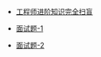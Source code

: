 

- [工程师进阶知识完全扫盲](https://doocs.github.io/advanced-java/#/?id=%e4%ba%92%e8%81%94%e7%bd%91-java-%e5%b7%a5%e7%a8%8b%e5%b8%88%e8%bf%9b%e9%98%b6%e7%9f%a5%e8%af%86%e5%ae%8c%e5%85%a8%e6%89%ab%e7%9b%b2)

- [面试题-1](https://hadyang.com/interview/)

- [面试题-2](https://osjobs.net/topk/)
